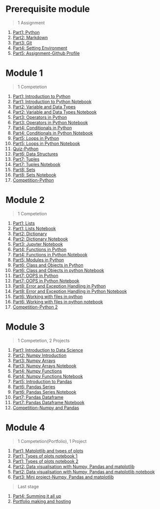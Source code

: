 # Prerequisite module

> 1 Assignment

1. [Part1: Python](Part1-Python.md)
1. [Part2: Markdown](Part2-Markdown.md)
2. [Part3: Git](Part3-git.md)
3. [Part4: Setting Environment](Part4-env.md)
4. [Part5: Assignment-Github Profile](Part5-Assignment.md)

# Module 1

> 1 Competetion

1. [Part1: Introduction to Python](https://github.com/DevIncept/Python-Module-1/blob/master/Part1-Python-basics.md)
2. [Part1: Introduction to Python Notebook](https://github.com/DevIncept/Python-Module-1/blob/master/Part1-Python-Basics.ipynb)
3. [Part2: Variable and Data Types](https://github.com/DevIncept/Python-Module-1/blob/master/Part2-Variables-Data-types.md)
4. [Part2: Variable and Data Types Notebook](https://github.com/DevIncept/Python-Module-1/blob/master/Part2-Variable-Data-type.ipynb)
5. [Part3: Operators in Python](https://github.com/DevIncept/Python-Module-1/blob/master/Part3-Basic-Operators.md)
6. [Part3: Operators in Python Notebook](https://github.com/DevIncept/Python-Module-1/blob/master/Part3-Basic-Operators.ipynb)
7. [Part4: Conditionals in Python](https://github.com/DevIncept/Python-Module-1/blob/master/Part4-Conditionals.md)
8. [Part4: Conditionals in Python Notebook](https://github.com/DevIncept/Python-Module-1/blob/master/Part4-Conditionals.ipynb)
9. [Part5: Loops in Python](https://github.com/DevIncept/Python-Module-1/blob/master/Part5-Loops.md)
10. [Part5: Loops in Python Notebook](https://github.com/DevIncept/Python-Module-1/blob/master/Part5-Loops.ipynb)
11. [Quiz-Python](https://github.com/DevIncept/Python-Module-1/blob/master/Quiz-python.md)
12. [Part6: Data Structures](https://github.com/DevIncept/Python-Module-1/blob/master/Part6-Data-structures.md)
13. [Part7: Tuples](https://github.com/DevIncept/Python-Module-1/blob/master/Part7-Tuples.md)
14. [Part7: Tuples Notebook](https://github.com/DevIncept/Python-Module-1/blob/master/Part7-Tuples.ipynb)
15. [Part8: Sets](https://github.com/DevIncept/Python-Module-1/blob/master/Part8-Sets.md)
16. [Part8: Sets Notebook](https://github.com/DevIncept/Python-Module-1/blob/master/Part8-Sets.ipynb)
17. [Competition-Python](https://github.com/DevIncept/Python-Module-1/blob/master/Competition-python.md)

# Module 2

> 1 Competetion

1. [Part1: Lists](https://github.com/DevIncept/Python-Module-2/blob/master/Part1-List.md)
2. [Part1: Lists Notebook](https://github.com/DevIncept/Python-Module-2/blob/master/Part1-List.ipynb)
3. [Part2: Dictionary](https://github.com/DevIncept/Python-Module-2/blob/master/Part2-Dictionary.md)
4. [Part2: Dictionary Notebook](https://github.com/DevIncept/Python-Module-2/blob/master/Part2-Dictionary.ipynb)
5. [Part3: Jupyter Notebook](https://github.com/DevIncept/Python-Module-2/blob/master/Part3-Jupyter-Notebook.md)
6. [Part4: Functions in Python](https://github.com/DevIncept/Python-Module-2/blob/master/Part4-Functions.md)
7. [Part4: Functions in Python Notebook](https://github.com/DevIncept/Python-Module-2/blob/master/Part4-Functions.ipynb)
8. [Part5: Modules in Python](https://github.com/DevIncept/Python-Module-2/blob/master/Part5-Modules.md)
9. [Part6: Class and Objects in Python](https://github.com/DevIncept/Python-Module-2/blob/master/Part6-Class-and-Object.md)
10. [Part6: Class and Objects in python Notebook](https://github.com/DevIncept/Python-Module-2/blob/master/Part6-Class-and-Object.ipynb)
11. [Part7: OOPS in Python](https://github.com/DevIncept/Python-Module-2/blob/master/Part7-OOPS.md)
12. [Part7: OOPS in Python Notebook](https://github.com/DevIncept/Python-Module-2/blob/master/Part7-OOPS.ipynb)
13. [Part8: Error and Exception Handling in Python](https://github.com/DevIncept/Python-Module-2/blob/master/Part8-Error-and-Exception-Handling.md)
14. [Part8: Error and Exception Handling in Python Notebook](https://github.com/DevIncept/Python-Module-2/blob/master/Part8-Error-and-Exception-Handling.ipynb)
15. [Part6: Working with files in python](https://github.com/DevIncept/Python-Module-2/blob/master/Part9-File-Handling.md)
16. [Part6: Working with files in python notebook](https://github.com/DevIncept/Python-Module-2/blob/master/Part9-File-Handling.ipynb)
17. [Competition-Python 2](https://github.com/DevIncept/Python-Module-2/blob/master/Competition-Python-2.md)

# Module 3

> 1 Competetion, 2 Projects 

1. [Part1: Introduction to Data Science](https://github.com/DevIncept/Python-Module-3/blob/main/Part1-Data-Science.md)
2. [Part2: Numpy Introduction](https://github.com/DevIncept/Python-Module-3/blob/main/Part2-Numpy-Introduction.md)
3. [Part3: Numpy Arrays](https://github.com/DevIncept/Python-Module-3/blob/main/Part3-Numpy-Arrays.md)
4. [Part3: Numpy Arrays Notebook](https://github.com/DevIncept/Python-Module-3/blob/main/Part3-Numpy-Arrays.ipynb)
5. [Part4: Numpy Functions](https://github.com/DevIncept/Python-Module-3/blob/main/Part4-Numpy-Functions.md)
6. [Part4: Numpy Functions Notebook](https://github.com/DevIncept/Python-Module-3/blob/main/Part4-Numpy-Functions.ipynb)
7. [Part5: Introduction to Pandas](https://github.com/DevIncept/Python-Module-3/blob/main/Part5-Pandas-Introduction.md)
8. [Part6: Pandas Series](https://github.com/DevIncept/Python-Module-3/blob/main/Part6-Pandas-Series.md)
9. [Part6: Pandas Series Notebook](https://github.com/DevIncept/Python-Module-3/blob/main/Part6-Pandas-Series.ipynb)
10. [Part7: Pandas Dataframe](https://github.com/DevIncept/Python-Module-3/blob/main/Part7-Pandas-Dataframe.md)
11. [Part7: Pandas Dataframe Notebook](https://github.com/DevIncept/Python-Module-3/blob/main/Part7-Pandas-Dataframe.ipynb)
12. [Competition-Numpy and Pandas](https://github.com/DevIncept/Python-Module-3/blob/main/Competition-Numpy-and-Pandas.md)

# Module 4

> 1 Competetion(Portfolio), 1 Project

1. [Part1: Matplotlib and types of plots](Part1-matplotlib.md)
2. [Part1: Types of plots notebook 1](Part1-plots1.ipynb)
3. [Part1: Types of plots notebook 2](Part1-plots2.ipynb)
4. [Part2: Data visualisation with Numpy, Pandas and matplotlib](Part2-data-visualisation.md)
5. [Part2: Data visualisation with Numpy, Pandas and matplotlib notebook](Part2-data-visualisation.ipynb)
6. [Part3: Mini project-Numpy, Pandas and matplotlib](Part3-mini-matplotlib.md)

>Last stage
1. [Part4: Summing it all up](Part4-final.md)
2. [Portfolio making and hosting](Part5-port.md)


